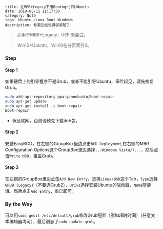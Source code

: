 ```
title: 在MBR+Legacy下用Bootmgr引导Ubuntu
date: 2018-08-11 11:17:50
category: Note
tags: Ubuntu Linux Boot Windows
description: 标题已经说得够清楚了
```

> 适用于MBR+Legacy，UEFI未尝试。

> Win10+Ubuntu，Win10在分区索引0。

### Step

#### Step 1

如果硬盘上的引导程序不是Grub，或者不能引导Ubuntu，保险起见，请先修复Grub。

```sh
sudo add-apt-repository ppa:yannubuntu/boot-repair
sudo apt-get update
sudo apt-get install -y boot-repair
boot-repair
```

* 保证联网，否则请预先下载deb包。

#### Step 2

安装EasyBCD，在左侧的GroupBox里边点击`BCD Deployment`,在右侧的MBR Configuration Options这个GroupBox里边选择`...Windows Vista/7...`，然后点击`Write MBR`，覆盖Grub。

#### Step 3

在左侧的GroupBox里边点击`Add New Entry`，选择`Linux/BSD`这个Tab，`Type`选择`GRUB (Legacy)`（不要选Grub2），`Drive`选择安装Ubuntu的驱动器，`Name`随便填。然后点击`Add Entry`，重启即可。

### By the Way

可以用`sudo gedit /etc/default/grub`修改Grub配置（例如超时时间）（任意文本编辑器均可），最后别忘了`sudo update-grub`。
